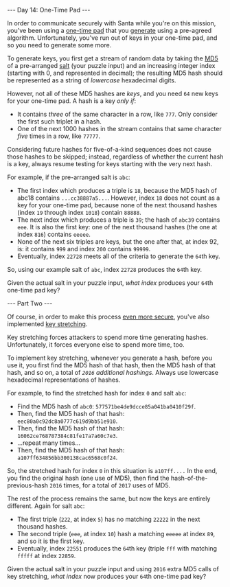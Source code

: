 --- Day 14: One-Time Pad ---

In order to communicate securely with Santa while you're on this mission, you've
been using a [one-time pad](https://en.wikipedia.org/wiki/One-time_pad) that you [generate](https://en.wikipedia.org/wiki/Security_through_obscurity) using a pre-agreed algorithm.
Unfortunately, you've run out of keys in your one-time pad, and so you need to
generate some more.

To generate keys, you first get a stream of random data by taking the [MD5](https://en.wikipedia.org/wiki/MD5) of a
pre-arranged [salt](https://en.wikipedia.org/wiki/Salt_(cryptography)) (your puzzle input) and an increasing integer index (starting
with 0, and represented in decimal); the resulting MD5 hash should be
represented as a string of *lowercase* hexadecimal digits.

However, not all of these MD5 hashes are *keys*, and you need `64` new keys for your
one-time pad. A hash is a key *only if*:

* It contains *three* of the same character in a row, like `777`. Only consider the
  first such triplet in a hash.
* One of the next 1000 hashes in the stream contains that same character *five*
  times in a row, like `77777`.

Considering future hashes for five-of-a-kind sequences does not cause those
hashes to be skipped; instead, regardless of whether the current hash is a key,
always resume testing for keys starting with the very next hash.

For example, if the pre-arranged salt is `abc`:

* The first index which produces a triple is `18`, because the MD5 hash of abc18
  contains `...cc38887a5...`. However, index `18` does not count as a key for your
  one-time pad, because none of the next thousand hashes (index `19` through index
  `1018`) contain `88888`.
* The next index which produces a triple is `39`; the hash of `abc39` contains `eee`.
  It is also the first key: one of the next thousand hashes (the one at index
  `816`) contains `eeeee`.
* None of the next six triples are keys, but the one after that, at index 92,
  is: it contains `999` and index `200` contains `99999`.
* Eventually, index `22728` meets all of the criteria to generate the `64`th key.

So, using our example salt of `abc`, index `22728` produces the `64`th key.

Given the actual salt in your puzzle input, *what index* produces your `64`th
one-time pad key?

--- Part Two ---

Of course, in order to make this process [even more secure](https://en.wikipedia.org/wiki/MD5#Security), you've also
implemented [key stretching](https://en.wikipedia.org/wiki/Key_stretching).

Key stretching forces attackers to spend more time generating hashes.
Unfortunately, it forces everyone else to spend more time, too.

To implement key stretching, whenever you generate a hash, before you use it,
you first find the MD5 hash of that hash, then the MD5 hash of that hash, and so
on, a total of *`2016` additional hashings*. Always use lowercase hexadecimal
representations of hashes.

For example, to find the stretched hash for index `0` and salt `abc`:

* Find the MD5 hash of `abc0`: `577571be4de9dcce85a041ba0410f29f`.
* Then, find the MD5 hash of that hash: `eec80a0c92dc8a0777c619d9bb51e910`.
* Then, find the MD5 hash of that hash: `16062ce768787384c81fe17a7a60c7e3`.
* ...repeat many times...
* Then, find the MD5 hash of that hash: `a107ff634856bb300138cac6568c0f24`.

So, the stretched hash for index `0` in this situation is `a107ff....` In the end,
you find the original hash (one use of MD5), then find the
hash-of-the-previous-hash `2016` times, for a total of `2017` uses of MD5.

The rest of the process remains the same, but now the keys are entirely
different. Again for salt `abc`:

* The first triple (`222`, at index `5`) has no matching `22222` in the next thousand
  hashes.
* The second triple (`eee`, at index `10`) hash a matching `eeeee` at index `89`, and so
  it is the first key.
* Eventually, index `22551` produces the `64`th key (triple `fff` with matching
  `fffff` at index `22859`.

Given the actual salt in your puzzle input and using `2016` extra MD5 calls of key
stretching, *what index* now produces your `64`th one-time pad key?
